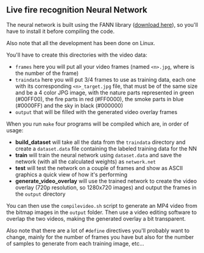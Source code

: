 ## Live fire recognition Neural Network

The neural network is built using the FANN library ([download here](http://leenissen.dk/fann/wp/download/)), so you'll have to install it before compiling the code.

Also note that all the development has been done on Linux.

You'll have to create this directories with the video data:
+ `frames` here you will put all your video frames (named `<n>.jpg`, where <n> is the number of the frame)
+ `traindata` here you will put 3/4 frames to use as training data, each one with its corresponding `<n>_target.jpg` file, that must be of the same size and be a 4 color JPG image, with the nature parts represented in green (#00FF00), the fire parts in red (#FF0000), the smoke parts in blue (#0000FF) and the sky in black (#000000)
+ `output` that will be filled with the generated video overlay frames

When you run `make` four programs will be compiled which are, in order of usage:

+ **build_dataset** will take all the data from the `traindata` directory and create a `dataset.data` file containing the labeled training data for the NN
+ **train** will train the neural network using `dataset.data` and save the network (with all the calculated weights) as `network.net`
+ **test** will test the network on a couple of frames and show as ASCII graphics a quick view of how it's performing
+ **generate_video_overlay** will use the trained network to create the video overlay (720p resolution, so 1280x720 images) and output the frames in the `output` directory

You can then use the `compilevideo.sh` script to generate an MP4 video from the bitmap images in the `output` folder. Then use a video editing software to overlap the two videos, making the generated overlay a bit transparent.

Also note that there are a lot of `#define` directives you'll probably want to change, mainly for the number of frames you have but also for the number of samples to generate from each training image, etc...
